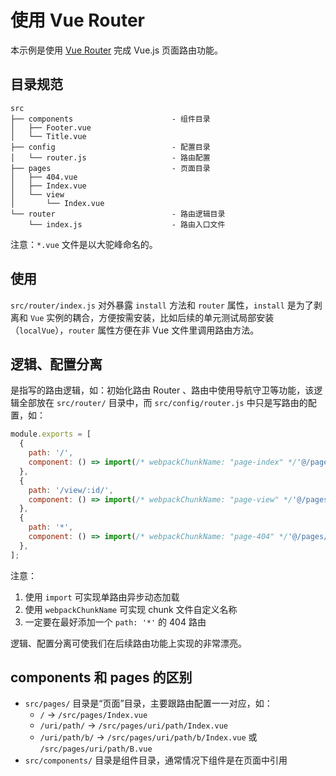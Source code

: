 # 使用 Vue Router

本示例是使用 [Vue Router](https://router.vuejs.org/) 完成 Vue.js 页面路由功能。

## 目录规范

```
src
├── components                      - 组件目录
│   ├── Footer.vue          
│   └── Title.vue
├── config                          - 配置目录
│   └── router.js                   - 路由配置
├── pages                           - 页面目录
│   ├── 404.vue
│   ├── Index.vue
│   └── view
│       └── Index.vue
└── router                          - 路由逻辑目录
    └── index.js                    - 路由入口文件
```

注意：`*.vue` 文件是以大驼峰命名的。

## 使用

`src/router/index.js` 对外暴露 `install` 方法和 `router` 属性，`install` 是为了剥离和 `Vue` 实例的耦合，方便按需安装，比如后续的单元测试局部安装（`localVue`），`router` 属性方便在非 Vue 文件里调用路由方法。

## 逻辑、配置分离

是指写的路由逻辑，如：初始化路由 Router 、路由中使用导航守卫等功能，该逻辑全部放在 `src/router/` 目录中，而 `src/config/router.js` 中只是写路由的配置，如：

```js
module.exports = [
  {
    path: '/',
    component: () => import(/* webpackChunkName: "page-index" */'@/pages/Index.vue'),
  },
  {
    path: '/view/:id/',
    component: () => import(/* webpackChunkName: "page-view" */'@/pages/view/Index.vue'),
  },
  {
    path: '*',
    component: () => import(/* webpackChunkName: "page-404" */'@/pages/404.vue'),
  },
];
```

注意：

1. 使用 `import` 可实现单路由异步动态加载
2. 使用 `webpackChunkName` 可实现 chunk 文件自定义名称
3. 一定要在最好添加一个 `path: '*'` 的 404 路由

逻辑、配置分离可使我们在后续路由功能上实现的非常漂亮。

## components 和 pages 的区别

- `src/pages/` 目录是“页面”目录，主要跟路由配置一一对应，如：
    - `/` -> `/src/pages/Index.vue`
    - `/uri/path/` -> `/src/pages/uri/path/Index.vue`
    - `/uri/path/b/` -> `/src/pages/uri/path/b/Index.vue` 或 `/src/pages/uri/path/B.vue`
- `src/components/` 目录是组件目录，通常情况下组件是在页面中引用